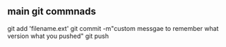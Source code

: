 ## main git commnads 
git add 'filename.ext'
git commit -m"custom messgae to remember what version what you pushed"
git push
